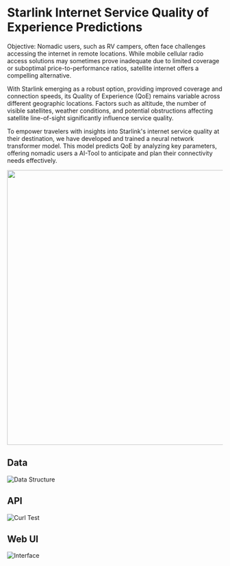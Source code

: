 # Starlink Internet Service Quality of Experience Predictions

Objective: Nomadic users, such as RV campers, often face challenges accessing the internet in remote locations. While mobile cellular radio access solutions may sometimes prove inadequate due to limited coverage or suboptimal price-to-performance ratios, satellite internet offers a compelling alternative.

With Starlink emerging as a robust option, providing improved coverage and connection speeds, its Quality of Experience (QoE) remains variable across different geographic locations. Factors such as altitude, the number of visible satellites, weather conditions, and potential obstructions affecting satellite line-of-sight significantly influence service quality.

To empower travelers with insights into Starlink's internet service quality at their destination, we have developed and trained a neural network transformer model. This model predicts QoE by analyzing key parameters, offering nomadic users a AI-Tool to anticipate and plan their connectivity needs effectively.<br>

<div align="center">
    <img src="https://raw.githubusercontent.com/tme-osx/TME-AIX/refs/heads/RedHat-Special/starlink/images/starling-qoe-moods.png" width="640"/>
</div>

## Data
![Data Structure](https://raw.githubusercontent.com/tme-osx/TME-AIX/refs/heads/main/starlink/images/starlink-data.png)<br>
## API 
![Curl Test](https://raw.githubusercontent.com/tme-osx/TME-AIX/refs/heads/main/starlink/images/starlink-api.png)
## Web UI
![Interface](https://raw.githubusercontent.com/tme-osx/TME-AIX/refs/heads/main/starlink/images/starlink-main.png)<br>
